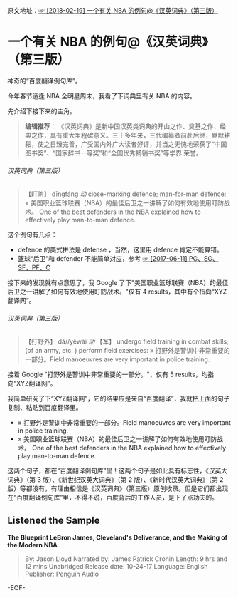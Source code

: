 原文地址：[☞ [2018-02-19] 一个有关 NBA 的例句@《汉英词典》（第三版） ](http://mp.weixin.qq.com/s/NheA71dRnfoiMQYNlfOzmQ)  

# 一个有关 NBA 的例句@《汉英词典》（第三版）
神奇的“百度翻译例句库”。

今年春节适逢 NBA 全明星周末，我看了下词典里有关 NBA 的内容。

先介绍下接下来的主角。

>**编辑推荐**：
《汉英词典》是新中国汉英类词典的开山之作、奠基之作、经典之作，具有重大里程碑意义。三十多年来，三代编纂者前赴后继，默默耕耘，使之日臻完善，广受国内外广大读者好评，并当之无愧地荣获了“中国图书奖”、“国家辞书一等奖”和“全国优秀畅销书奖”等学界 荣誉。



###### 汉英词典（第三版）
>【盯防】 dīngfáng
*动* close-marking defence; man-for-man defence:
» 美国职业篮球联赛（NBA）的最佳后卫之一讲解了如何有效地使用盯防战术。 One of the best defenders in the NBA explained how to effectively play man-to-man defence.


这个例句有几点：
- defence 的美式拼法是 defense ，当然，这里用 defence 肯定不能算错。
- 篮球“后卫”和 defender 不能简单对应，参考 [☞ [2017-06-11] PG、SG、SF、PF、C ](http://mp.weixin.qq.com/s/d2-oc_G-shglL4MAXw6JKg)

接下来的发现就有点意思了，我 Google 了下"美国职业篮球联赛（NBA）的最佳后卫之一讲解了如何有效地使用盯防战术。"仅有 4 results，其中有个指向“XYZ翻译网”。

###### 汉英词典（第三版）
>【打野外】 dă//yĕwài
*动* 【军】 undergo field training in combat skills; (of an army, etc. ) perform field exercises:
» 打野外是警训中非常重要的一部分。Field manoeuvres are very important in police training.

接着 Google "打野外是警训中非常重要的一部分。"，仅有 5 results，均指向“XYZ翻译网”。


我简单研究了下“XYZ翻译网”，它的结果应是来自“百度翻译”，我就把上面的句子复制、粘贴到百度翻译里。
- » 打野外是警训中非常重要的一部分。Field manoeuvres are very important in police training.
- » 美国职业篮球联赛（NBA）的最佳后卫之一讲解了如何有效地使用盯防战术。 One of the best defenders in the NBA explained how to effectively play man-to-man defence.

这两个句子，都在“百度翻译例句库”里！这两个句子是如此具有标志性，《汉英大词典》（第 3 版）、《新世纪汉英大词典》（第 2 版）、《新时代汉英大词典》（第 2 版）等都没有，有理由相信是《汉英词典》（第三版）原创收录。但是它们都出现在“百度翻译例句库”里，不得不说，百度背后的工作人员，是下了点功夫的。




## Listened the Sample
**The Blueprint
LeBron James, Cleveland's Deliverance, and the Making of the Modern NBA**
>By: Jason Lloyd
Narrated by: James Patrick Cronin
Length: 9 hrs and 12 mins
Unabridged
Release date: 10-24-17
Language: English
Publisher: Penguin Audio




-EOF-
